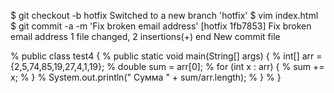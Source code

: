 $ git checkout -b hotfix
Switched to a new branch 'hotfix'
$ vim index.html
$ git commit -a -m 'Fix broken email address'
[hotfix 1fb7853] Fix broken email address 
 1 file changed, 2 insertions(+)
 end
 New commit file

%  public class test4 {
%     public static void main(String[] args) {
%         int[] arr = {2,5,74,85,19,27,4,1,19};
%         double sum = arr[0];
%         for (int x : arr) {
%             sum += x;
%         }
%         System.out.println(" Сумма " + sum/arr.length);
%     }
% }